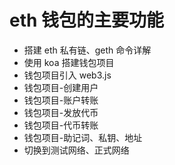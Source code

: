 # eth 钱包的主要功能

* 搭建 eth 私有链、geth 命令详解
* 使用 koa 搭建钱包项目
* 钱包项目引入 web3.js 
* 钱包项目-创建用户
* 钱包项目-账户转账
* 钱包项目-发放代币
* 钱包项目-代币转账
* 钱包项目-助记词、私钥、地址
* 切换到测试网络、正式网络
